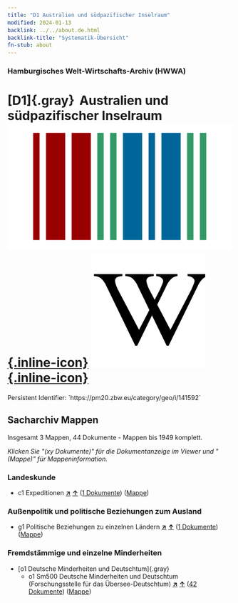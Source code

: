 ```yaml
---
title: "D1 Australien und südpazifischer Inselraum"
modified: 2024-01-13
backlink: ../../about.de.html
backlink-title: "Systematik-Übersicht"
fn-stub: about
---
```


### Hamburgisches Welt-Wirtschafts-Archiv (HWWA)

# [D1]{.gray}&#8201; Australien und südpazifischer Inselraum &#160; [![Wikidata](/images/Wikidata-logo.svg "Wikidata"){.inline-icon}](http://www.wikidata.org/entity/Q55643) [![Wikipedia](/images/Wikipedia-W.svg "Wikipedia"){.inline-icon}](https://de.wikipedia.org/wiki/Australien_und_Ozeanien)

<div class="hint">Persistent Identifier: `https://pm20.zbw.eu/category/geo/i/141592`</div>







## Sacharchiv Mappen









Insgesamt 3 Mappen, 44 Dokumente - Mappen bis 1949 komplett.

_Klicken Sie "(xy Dokumente)" für die Dokumentanzeige im Viewer und "(Mappe)" für Mappeninformation._




### Landeskunde

- c1 Expeditionen [**&nearr;**](../../../subject/i/144200/about.de.html "Expeditionen (in der ganzen Welt)") [**&uarr;**](../../../subject/about.de.html#c1 "Sachsystematik") (<a href="https://pm20.zbw.eu/iiifview/folder/sh/141592,144200" title="über: Australien und südpazifischer Inselraum : Expeditionen" target="_blank">1 Dokumente</a>) ([Mappe](../../../../folder/sh/1415xx/141592/1442xx/144200/about.de.html))

### Außenpolitik und politische Beziehungen zum Ausland

- g1 Politische Beziehungen zu einzelnen Ländern [**&nearr;**](../../../subject/i/144452/about.de.html "Politische Beziehungen zu einzelnen Ländern (in der ganzen Welt)") [**&uarr;**](../../../subject/about.de.html#g1 "Sachsystematik") (<a href="https://pm20.zbw.eu/iiifview/folder/sh/141592,144452" title="über: Australien und südpazifischer Inselraum : Politische Beziehungen zu einzelnen Ländern" target="_blank">1 Dokumente</a>) ([Mappe](../../../../folder/sh/1415xx/141592/1444xx/144452/about.de.html))

### Fremdstämmige und einzelne Minderheiten

- [o1 Deutsche Minderheiten und Deutschtum]{.gray}
  - o1 Sm500 Deutsche Minderheiten und Deutschtum (Forschungsstelle für das Übersee-Deutschtum) [**&nearr;**](../../../subject/i/145911/about.de.html "Deutsche Minderheiten und Deutschtum (Forschungsstelle für das Übersee-Deutschtum) (in der ganzen Welt)") [**&uarr;**](../../../subject/about.de.html#o1_Sm500 "Sachsystematik") (<a href="https://pm20.zbw.eu/iiifview/folder/sh/141592,145911" title="über: Australien und südpazifischer Inselraum : Deutsche Minderheiten und Deutschtum (Forschungsstelle für das Übersee-Deutschtum)" target="_blank">42 Dokumente</a>) ([Mappe](../../../../folder/sh/1415xx/141592/1459xx/145911/about.de.html))



<a id="filmsections" />










